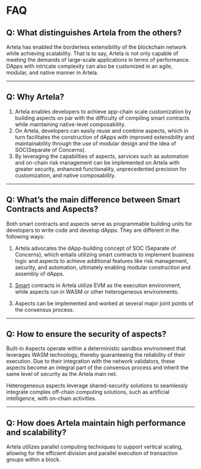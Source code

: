 # FAQ

## Q: What distinguishes Artela from the others?

Artela has enabled the borderless extensibility of the blockchain network while achieving scalability. That is to say, Artela is not only capable of meeting the demands of large-scale applications in terms of performance. DApps with intricate complexity can also be customized in an agile, modular, and native manner in Artela.

---

## Q: Why Artela?

1. Artela enables developers to achieve app-chain scale customization by building aspects on par with the difficulty of compiling smart contracts while maintaining native-level composability.
2. On Artela, developers can easily reuse and combine aspects, which in turn facilitates the construction of dApps with improved extensibility and maintainability through the use of modular design and the idea of SOC(Separate of Concerns).
3. By leveraging the capabilities of aspects, services such as automation and on-chain risk management can be implemented on Artela with greater security, enhanced functionality, unprecedented precision for customization, and native composability.

---

## Q: What’s the main difference between Smart Contracts and Aspects?

Both smart contracts and aspects serve as programmable building units for developers to write code and develop dApps. They are different in the following ways:

1. Artela advocates the dApp-building concept of SOC (Separate of Concerns), which entails utilizing smart contracts to implement business logic and aspects to achieve additional features like risk management, security, and automation, ultimately enabling modular construction and assembly of dApps.

1. [Smart](http://2.Smart) contracts in Artela utilize EVM as the execution environment, while aspects run in WASM or other heterogeneous environments.

1. Aspects can be implemented and worked at several major joint points of the consensus process.

---

## Q: How to ensure the security of aspects?

 Built-in Aspects operate within a deterministic sandbox environment that leverages WASM technology, thereby guaranteeing the reliability of their execution. Due to their integration with the network validators, these aspects become an integral part of the consensus process and inherit the same level of security as the Artela main net.

Heterogeneous aspects leverage shared-security solutions to seamlessly integrate complex off-chain computing solutions, such as artificial intelligence, with on-chain activities.

---

## Q: How does Artela maintain high performance and scalability?

Artela utilizes parallel computing techniques to support vertical scaling, allowing for the efficient division and parallel execution of transaction groups within a block.
